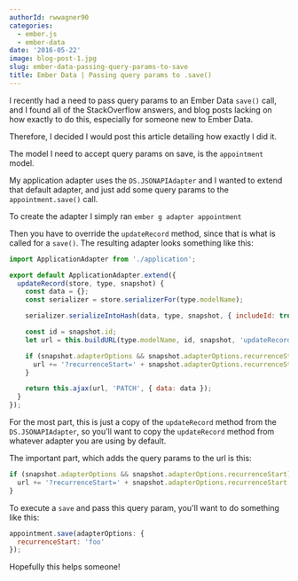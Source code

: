 ```yaml
---
authorId: rwwagner90
categories:
  - ember.js
  - ember-data
date: '2016-05-22'
image: blog-post-1.jpg
slug: ember-data-passing-query-params-to-save
title: Ember Data | Passing query params to .save()
---
```


I recently had a need to pass query params to an Ember Data `save()` call, and I
found all of the StackOverflow answers, and blog posts lacking on how exactly to
do this, especially for someone new to Ember Data.

Therefore, I decided I would post this article detailing how exactly I did it.

The model I need to accept query params on save, is the `appointment` model.

My application adapter uses the `DS.JSONAPIAdapter` and I wanted to extend that
default adapter, and just add some query params to the `appointment.save()`
call.

To create the adapter I simply ran `ember g adapter appointment`

Then you have to override the `updateRecord` method, since that is what is
called for a `save()`. The resulting adapter looks something like this:

```javascript
import ApplicationAdapter from './application';

export default ApplicationAdapter.extend({
  updateRecord(store, type, snapshot) {
    const data = {};
    const serializer = store.serializerFor(type.modelName);

    serializer.serializeIntoHash(data, type, snapshot, { includeId: true });

    const id = snapshot.id;
    let url = this.buildURL(type.modelName, id, snapshot, 'updateRecord');

    if (snapshot.adapterOptions && snapshot.adapterOptions.recurrenceStart) {
      url += '?recurrenceStart=' + snapshot.adapterOptions.recurrenceStart;
    }

    return this.ajax(url, 'PATCH', { data: data });
  }
});
```

For the most part, this is just a copy of the `updateRecord` method from the
`DS.JSONAPIAdapter`, so you'll want to copy the `updateRecord` method from
whatever adapter you are using by default.

The important part, which adds the query params to the url is this:

```javascript
if (snapshot.adapterOptions && snapshot.adapterOptions.recurrenceStart) {
  url += '?recurrenceStart=' + snapshot.adapterOptions.recurrenceStart;
}
```

To execute a `save` and pass this query param, you'll want to do something like
this:

```javascript
appointment.save(adapterOptions: {
  recurrenceStart: 'foo'
});
```

Hopefully this helps someone!
